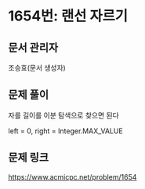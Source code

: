 # 1654번: 랜선 자르기
## 문서 관리자
조승효(문서 생성자)
## 문제 풀이
자를 길이를 이분 탐색으로 찾으면 된다

left = 0, right = Integer.MAX_VALUE
## 문제 링크
https://www.acmicpc.net/problem/1654